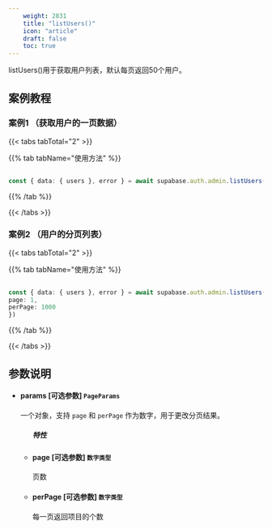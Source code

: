 ```yaml
---
    weight: 2831
    title: "listUsers()"
    icon: "article"
    draft: false
    toc: true
---
```


listUsers()用于获取用户列表，默认每页返回50个用户。


## 案例教程

### 案例1 （获取用户的一页数据）

{{< tabs tabTotal="2" >}}


{{% tab tabName="使用方法" %}}



  ```ts
                                                                                   
const { data: { users }, error } = await supabase.auth.admin.listUsers()
  ```



{{% /tab %}}

{{< /tabs >}}

### 案例2 （用户的分页列表）

{{< tabs tabTotal="2" >}}


{{% tab tabName="使用方法" %}}



  ```ts
                                                                                   
const { data: { users }, error } = await supabase.auth.admin.listUsers({
  page: 1,
  perPage: 1000
})
  ```



{{% /tab %}}

{{< /tabs >}}







## 参数说明

<ul className="method-list-group">
  

<li className="method-list-item">
  <h4 className="method-list-item-label">
    <span className="method-list-item-label-name">
      params
    </span>
    <span className="method-list-item-label-badge required">
      [可选参数]
    </span>
    <span className="method-list-item-validation">
      <code>PageParams</code>
    </span>
  </h4>
<div class="method-list-item-description">

一个对象，支持 `page` 和 `perPage` 作为数字，用于更改分页结果。

  </div>
  
<ul className="method-list-group">
  <h5 class="method-list-title method-list-title-isChild expanded">特性</h5>

<li className="method-list-item">
  <h4 className="method-list-item-label">
    <span className="method-list-item-label-name">
      page
    </span>
    <span className="method-list-item-label-badge required">
      [可选参数]
    </span>
    <span className="method-list-item-validation">
      <code>数字类型</code>
    </span>
  </h4>
  <div class="method-list-item-description">

页数

  </div>
  
</li>


<li className="method-list-item">
  <h4 className="method-list-item-label">
    <span className="method-list-item-label-name">
      perPage
    </span>
    <span className="method-list-item-label-badge required">
      [可选参数]
    </span>
    <span className="method-list-item-validation">
      <code>数字类型</code>
    </span>
  </h4>
  <div class="method-list-item-description">

每一页返回项目的个数

  </div>
  
</li>





</ul>

</li>

</ul>